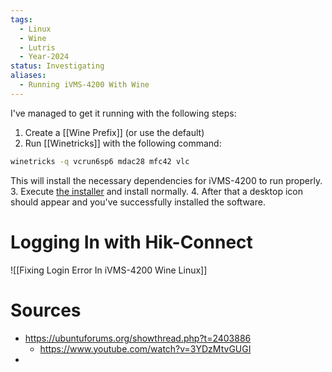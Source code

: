 ```yaml
---
tags:
  - Linux
  - Wine
  - Lutris
  - Year-2024
status: Investigating
aliases:
  - Running iVMS-4200 With Wine
---
```

I've managed to get it running with the following steps:
1. Create a [[Wine Prefix]] (or use the default)
2. Run [[Winetricks]] with the following command: 
 ```bash
 winetricks -q vcrun6sp6 mdac28 mfc42 vlc
 ```
 This will install the necessary dependencies for iVMS-4200 to run properly.
 3. Execute [the installer](https://www.hikvision.com/en/support/download/software/ivms4200-series/) and install normally.
 4. After that a desktop icon should appear and you've successfully installed the software.
# Logging In with Hik-Connect

![[Fixing Login Error In iVMS-4200 Wine Linux]]
# Sources
- https://ubuntuforums.org/showthread.php?t=2403886
	- https://www.youtube.com/watch?v=3YDzMtvGUGI
- 